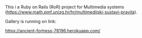 This i a Ruby on Rails (RoR) project for Multimedia systems (https://www.math.pmf.unizg.hr/hr/multimedijski-sustavi-pravila).

Gallery is running on link:

https://ancient-fortress-78196.herokuapp.com/
